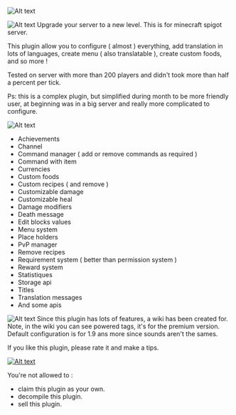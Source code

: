 ![Alt text](https://www.spigotmc.org/attachments/bannervp-png.284026/ "Banner")

![Alt text](https://www.spigotmc.org/attachments/descriptionvp-png.284030/ "Description")
Upgrade your server to a new level. This is for minecraft spigot server.

This plugin allow you to configure ( almost ) everything, add translation in lots of languages, create menu ( also translatable ), create custom foods, and so more !

Tested on server with more than 200 players and didn't took more than half a percent per tick.

Ps: this is a complex plugin, but simplified during month to be more friendly user, at beginning was in a big server and really more complicated to configure.

![Alt text](https://www.spigotmc.org/attachments/featuresvp-png.284033/ "Features")
* Achievements
* Channel
* Command manager ( add or remove commands as required )
* Command with item
* Currencies
* Custom foods
* Custom recipes ( and remove )
* Customizable damage
* Customizable heal
* Damage modifiers
* Death message
* Edit blocks values
* Menu system
* Place holders
* PvP manager
* Remove recipes
* Requirement system ( better than permission system )
* Reward system
* Statistiques
* Storage api
* Titles
* Translation messages
* And some apis

![Alt text](https://www.spigotmc.org/attachments/configurationvp-png.284034/ "Configuration")
Since this plugin has lots of features, a wiki has been created for.
Note, in the wiki you can see powered tags, it's for the premium version.
Default configuration is for 1.9 ans more since sounds aren't the sames.

If you like this plugin, please rate it and make a tips.

[![Alt text](https://www.spigotmc.org/attachments/tipsvp-png.284035/ "Tips")](https://www.paypal.me/Soreth)

You're not allowed to :
* claim this plugin as your own.
* decompile this plugin.
* sell this plugin.

